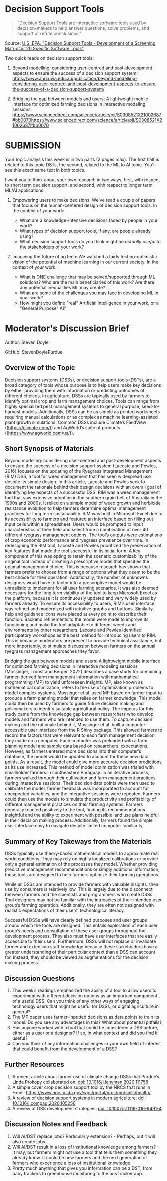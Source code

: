 # Decision Support Tools

> "Decision Support Tools are interactive software tools used by decision-makers to help answer questions, solve problems, and support or refute conclusions."

Source: [U.S. EPA, "Decision Support Tools - Development of a Screening Matrix for 20 Specific Software Tools"](https://frtr.gov/decisionsupport/PDF/DST%20Matrix%20Report.pdf) 

Two quick reads on decision support tools:

1. Beyond modelling: considering user-centred and post-development aspects to ensure the success of a decision support system: https://www.ahri.uwa.edu.au/publication/beyond-modelling-considering-user-centred-and-post-development-aspects-to-ensure-the-success-of-a-decision-support-system/

2. Bridging the gap between models and users: A lightweight mobile interface for optimized farming decisions in interactive modeling sessions: https://www.sciencedirect.com/science/article/pii/S0308521X21002687#bb0070https://www.sciencedirect.com/science/article/pii/S0308521X21002687#bb0070

# SUBMISSION

Your topic analysis this week is in two parts (2 pages max). The first half is related to this topic DSTs, the second, related to the ML to AI topic. You'll see this exact same text in both topics.

I want you to think about your own research in two ways, first, with respect to short term decision support, and second, with respect to longer term ML/AI applications.

1. Empowering users to make decisions: We've read a couple of papers that focus on the human-centered design of decision support tools. In the context of your work:
	- What are 3 knowledge-intensive decisions faced by people in your work?
	- What types of decision support tools, if any, are people already using?
	- What decision support tools do you think might be *actually useful* to the stakeholders of your work?

2. Imagining the future of ag tech: We watched a fairly techno-optimistic vision of the potential of machine learning in our current society. In the context of your work:
	- What is ONE challenge that may be solved/supported through ML solutions? Who are the main beneficiaries of this work? Are there any potential inequalities ML may create?
	- What are some of the challenges you may face in developing ML in your work?
	- How might you define "real" Artificial Intelligence in your work, or a "General Purpose" AI?


# Moderator's Discussion Brief
Author: Steven Doyle

GitHub: StevenDoylePurdue

## Overview of the Topic

Decision support systems (DSSs), or decision support tools (DSTs), are a broad category of tools whose purpose is to help users make key decisions by either providing them with information or predicting outcomes of different choices. In agriculture, DSSs are typically used by farmers to identify optimal crop and farm management choices. Tools can range from highly specialized pest management systems to general purpose, seed-to-harvest models. Additionally, DSSs can be as simple as printed worksheets requiring manual calculations or as complex as machine learning-assisted plant growth simulations. Common DSSs include Climate’s FieldView ((https://climate.com/)) and AgWorld’s suite of products ((https://www.agworld.com/us/)). 


## Short Synopsis of Materials

Beyond modeling: considering user-centred and post-development aspects to ensure the success of a decision support system (Lacoste and Powles, 2016) focuses on the updating of the Ryegrass Integrated Management (RIM) DSS, a tool for weed management that has seen widespread use despite its simple design. In this article, Lacoste and Powles seek to document the rationale behind their design decisions with an overall goal of identifying key aspects of a successful DSS.
RIM was a weed management tool that saw extensive adoption in the southern grain belt of Australia in the 1990s and 2000s. It relied on a simple model of weed growth and herbicide resistance evolution to help farmers determine optimal management practices for long term sustainability. RIM was built in Microsoft Excel due to its accessibility to farmers and featured an interface based on filling out input cells within a spreadsheet. Users would be prompted to input characteristics of their field and select from a combination of over 40 different ryegrass management options. The tool’s outputs were estimations of crop economic performance and ryegrass prevalence over time.
In redesigning the RIM tool, Lacoste and Powles prioritized the preservation of key features that made the tool successful in its initial form. A key component of this was opting to retain the scenario customizability of the original tool instead of creating a prescriptive model that specifies the optimal management choice. This is because research has shown that farmers prefer to choose from a range of options what they deem to be the best choice for their operation. Additionally, the number of unknowns designers would have to factor into a prescriptive model would be unrealistic to implement for all user farming scenarios. It was also deemed necessary for the long term viability of the tool to keep Microsoft Excel as the platform, because it is continuously updated and very widely used by farmers already.
To ensure its accessibility to users, RIM’s user interface was refined and modernized with intuitive graphs and buttons. Similarly, help and guidance icons were placed at every point to describe their function. Backend refinements to the model were made to improve its functioning and make the tool adaptable to different weeds and environments by other researchers.
Lacoste and Powles identified participatory workshops as the best method for introducing users to RIM. This is because moderators are present to provide technical assistance, but more importantly, to stimulate discussion between farmers on the annual ryegrass management approaches they favor.

Bridging the gap between models and users: A lightweight mobile interface for optimized farming decisions in interactive modeling sessions (Mossinger, Troost and Berger, 2022) describes a case study for combining farmer-derived farm management information with mathematical programming (MP) to yield unforeseen insights. MP, also known as mathematical optimization, refers to the use of optimization problems to model complex systems. Mossinger et al. used MP based on farmer input to produce a farm planning model that relies on farmer knowledge. This model could then be used by farmers to guide future decision making and policymakers to identify suitable agricultural policy.
The impetus for this study came from the knowledge gap between researchers who develop models and farmers who are intended to use them. To capture decision making and the rationale behind it, Mossinger et al. built a computer-accessible user interface from the R Shiny package. This allowed farmers to record the factors that were relevant to each farm management decision they made on a computer. Each computer was preloaded with a farm planning model and sample data based on researchers’ expectations. However, as farmers entered more decisions into their computer’s database, the model would be updated to account for these new data points. As a result, the model could give more accurate decision predictions as its use increased.
This method of model optimization was trialed with smallholder farmers in southeastern Paraguay. In an iterative process, farmers walked through their cultivation and farm management practices during interactive sessions. Their decision data points were then used to calibrate the model, farmer feedback was incorporated to account for unexpected variables, and the interactive sessions were repeated. Farmers could then use the models to simulate the productivity and profitability of different management practices on their farming systems.
Farmers generally reacted positively to the tool, finding its recommendations insightful and the ability to experiment with possible land use plans helpful in their decision making process. Additionally, farmers found the simple user interface easy to navigate despite limited computer familiarity.


## Summary of Key Takeways from the Materials

DSSs typically use theory-based mathematical models to approximate real world conditions. They may rely on highly localized calibrations or provide only a general estimation of the processes they model. Whether providing predictive management recommendations or simply additional information, these tools are designed to help farmers optimize their farming operations.

While all DSSs are intended to provide farmers with valuable insights, their use by consumers is relatively low. This is largely due to the disconnect between farmers and the scientists and programmers who create DSSs. Tool designers may not be familiar with the intricacies of their intended user group’s farming operation. Additionally, they are often not designed with realistic expectations of their users’ technological literacy.

Successful DSSs will have clearly defined purposes and user groups around which the tools are designed. This entails exploration of each user group’s needs and consultation of these user groups throughout the development process. They also must have user interfaces that are easily accessible to their users. Furthermore, DSSs will not replace or invalidate farmer and extension staff knowledge because these stakeholders have a greater understanding of their particular context than a DSS can account for. Instead, they should be viewed as augmentations for the decision making process.


## Discussion Questions

1. This week’s readings emphasized the ability of a tool to allow users to experiment with different decision options as an important component of a useful DSS. Can you think of any other ways of engaging technology users that might be useful for DSSs, or digital agriculture in general?
2. The MP paper uses farmer-inputted decisions as data points to train its model. Do you see any advantages in this? What about potential pitfalls?
3. Has anyone worked with a tool that could be considered a DSS before, either as a user or a designer? If so, in what context and did you find it useful?
4. Can you think of any information challenges in your own field of interest that could benefit from the development of a DSS?


## Further Resources

1. A recent article about farmer use of climate change DSSs that Purdue’s Linda Prokopy collaborated on: [doi: 10.1016/j.jenvman.2020.111758](https://www.sciencedirect.com/science/article/pii/S0301479720316832?_ga=2.64209583.1001126463.1650236161-368217501.1641613724)
2. A simple cover crop decision support tool by the NRCS that runs in Excel: https://www.nrcs.usda.gov/wps/portal/nrcs/mo/soils/health/
3. A review of decision support systems in modern agriculture: [doi: 10.1016/j.compag.2020.105256](https://www.nrcs.usda.gov/wps/portal/nrcs/mo/soils/health/)
4. A review of DSS development strategies: [doi: 10.1007/s11119-016-9491-4](https://link.springer.com/article/10.1007/s11119-016-9491-4)


## Discussion Notes and Feedback
1. Will AI/DST replace jobs? Particularly extension? - Perhaps, but it will also create jobs.
2. Will AI/DST result in a loss of institutional knowledge among farmers? - It may, but farmers might not use a tool that tells them something they already know. It could be new farmers and the next generation of farmers who experience a loss of institutional knowledge.
3. Pretty much anything that gives you information can be a DST, from baby trackers to greenhouse monitoring to the bus tracker app.